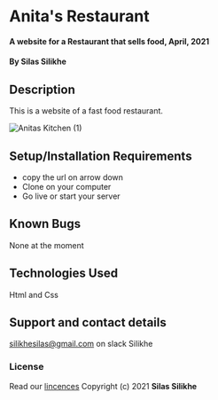 # Anita's Restaurant

#### A website for a Restaurant that sells food, April, 2021

#### By **Silas Silikhe**

## Description

This is a website of a fast food restaurant.


![Anitas Kitchen (1)](https://user-images.githubusercontent.com/82449946/116010352-20d99d80-a627-11eb-8699-2bf9291e710b.jpg)

## Setup/Installation Requirements

- copy the url on arrow down
- Clone on your computer
- Go live or start your server

## Known Bugs

None at the moment

## Technologies Used

Html and Css

## Support and contact details

silikhesilas@gmail.com on slack Silikhe

### License

Read our [lincences](./Lincense)
Copyright (c) 2021 **Silas Silikhe**
